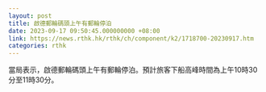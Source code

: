 ```yaml
---
layout: post
title: 啟德郵輪碼頭上午有郵輪停泊
date: 2023-09-17 09:50:45.000000000 +08:00
link: https://news.rthk.hk/rthk/ch/component/k2/1718700-20230917.htm
categories: rthk
---
```


當局表示，啟德郵輪碼頭上午有郵輪停泊。預計旅客下船高峰時間為上午10時30分至11時30分。
